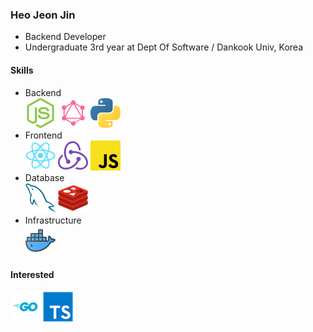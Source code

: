 ### Heo Jeon Jin
- Backend Developer
- Undergraduate 3rd year at Dept Of Software / Dankook Univ, Korea

#### Skills
- Backend
<br />![](icons/nodejs.png) ![](icons/graphql.png) ![](icons/python.png)
- Frontend
<br />![](icons/react.png) ![](icons/redux.png) ![](icons/javascript.png)
- Database
<br />![](icons/mysql.png) ![](icons/redis.png)
- Infrastructure
<br />![](icons/docker.png)

#### Interested
![](icons/go.png) ![](icons/typescript.png)

